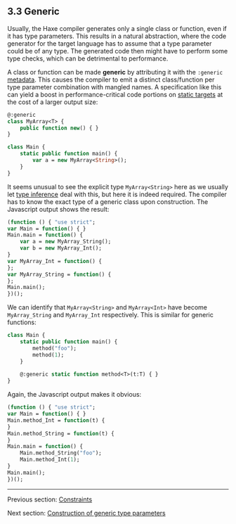 ## 3.3 Generic

Usually, the Haxe compiler generates only a single class or function, even if it has type parameters. This results in a natural abstraction, where the code generator for the target language has to assume that a type parameter could be of any type. The generated code then might have to perform some type checks, which can be detrimental to performance.

A class or function can be made **generic** by attributing it with the `:generic` [metadata](metadata.md). This causes the compiler to emit a distinct class/function per type parameter combination with mangled names. A specification like this can yield a boost in performance-critical code portions on [static targets](dictionary.md#static-target) at the cost of a larger output size:

```haxe
@:generic
class MyArray<T> {
	public function new() { }
}

class Main {
	static public function main() {
		var a = new MyArray<String>();
	}
}
```

It seems unusual to see the explicit type `MyArray<String>` here as we usually let [type inference](type_inference.md) deal with this, but here it is indeed required. The compiler has to know the exact type of a generic class upon construction. The Javascript output shows the result:

```haxe
(function () { "use strict";
var Main = function() { }
Main.main = function() {
	var a = new MyArray_String();
	var b = new MyArray_Int();
}
var MyArray_Int = function() {
};
var MyArray_String = function() {
};
Main.main();
})();
```

We can identify that `MyArray<String>` and `MyArray<Int>` have become `MyArray_String` and `MyArray_Int` respectively. This is similar for generic functions:

```haxe
class Main {
	static public function main() {
		method("foo");
		method(1);
	}
	
	@:generic static function method<T>(t:T) { }
}
```

Again, the Javascript output makes it obvious:

```haxe
(function () { "use strict";
var Main = function() { }
Main.method_Int = function(t) {
}
Main.method_String = function(t) {
}
Main.main = function() {
	Main.method_String("foo");
	Main.method_Int(1);
}
Main.main();
})();
```

---

Previous section: [Constraints](constraints.md)

Next section: [Construction of generic type parameters](construction_of_generic_type_parameters.md)